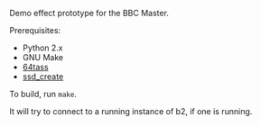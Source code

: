 Demo effect prototype for the BBC Master.

Prerequisites:

* Python 2.x
* GNU Make
* [64tass](http://tass64.sourceforge.net/)
* [ssd_create](https://github.com/tom-seddon/beeb/#ssd_create)

To build, run `make`.

It will try to connect to a running instance of b2, if one is running.
